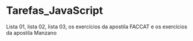 # Tarefas_JavaScript
Lista 01, lista 02, lista 03, os exercícios da apostila FACCAT e os exercícios da apostila Manzano

